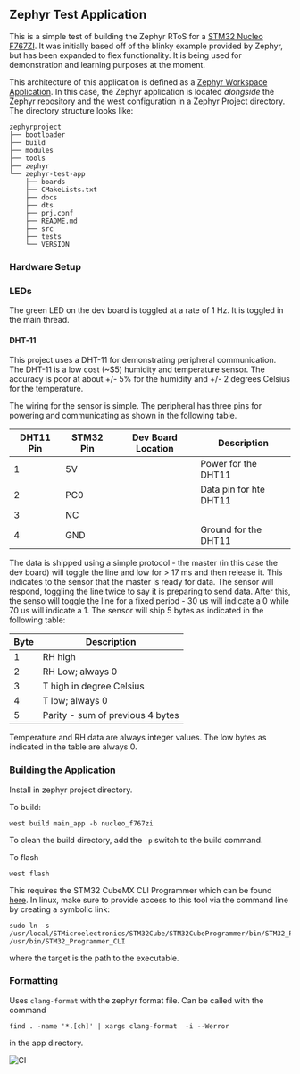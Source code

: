 ## Zephyr Test Application

This is a simple test of building the Zephyr RToS for a [STM32 Nucleo F767ZI](https://www.st.com/en/evaluation-tools/nucleo-f767zi.html). It was initially based off of the blinky example provided by Zephyr, but has been expanded to 
flex functionality.  It is being used for demonstration and learning purposes at the moment.

This architecture of this application is defined as a [Zephyr Workspace Application](https://docs.zephyrproject.org/latest/develop/application/index.html#zephyr-workspace-application).  In this case, the Zephyr application is located _alongside_ the Zephyr repository and the west configuration in a Zephyr Project directory.  The directory structure looks like:

```
zephyrproject
├── bootloader
├── build
├── modules
├── tools
├── zephyr
└── zephyr-test-app
    ├── boards
    ├── CMakeLists.txt
    ├── docs
    ├── dts
    ├── prj.conf
    ├── README.md
    ├── src
    ├── tests
    └── VERSION
```

### Hardware Setup

### LEDs 

The green LED on the dev board is toggled at a rate of 1 Hz. It is toggled in the main thread.

#### DHT-11

This project uses a DHT-11 for demonstrating peripheral communication.  The DHT-11 is a low cost (~$5) humidity and
temperature sensor. The accuracy is poor at about +/- 5% for the humidity and +/- 2 degrees Celsius for the temperature.

The wiring for the sensor is simple. The peripheral has three pins for powering and communicating as shown in the following table.

| DHT11 Pin | STM32 Pin | Dev Board Location | Description            |
| --------- | --------- | ------------------ | ---------------------- |
|    1      |  5V       |                    | Power for the DHT11    |
|    2      |  PC0      |                    | Data pin for hte DHT11 |         
|    3      |  NC       |                    |                        |
|    4      |  GND      |                    | Ground for the DHT11   |

The data is shipped using a simple protocol - the master (in this case the dev board) will toggle the line and low for > 17 ms 
and then release it.  This indicates to the sensor that the master is ready for data.  The sensor will respond, 
toggling the line twice to say it is preparing to send data.  After this, the senso will toggle the line for a fixed period -
30 us will indicate a 0 while 70 us will indicate a 1.  The sensor will ship 5 bytes as indicated in the following table:

| Byte | Description                      |
| ---- | -------------------------------- |
|  1   | RH high                          |
|  2   | RH Low; always 0                 |
|  3   | T high in degree Celsius         |
|  4   | T low; always 0                  |
|  5   | Parity - sum of previous 4 bytes |

Temperature and RH data are always integer values.  The low bytes as indicated in the table are always 0.

### Building the Application

Install in zephyr project directory.

To build: 

```
west build main_app -b nucleo_f767zi
```

To clean the build directory, add the `-p` switch to the build command.

To flash 

```
west flash
```

This requires the STM32 CubeMX CLI Programmer which can be found [here](https://www.st.com/en/development-tools/stm32cubeprog.html). In linux,
make sure to provide access to this tool via the command line by creating a symbolic link:

```
sudo ln -s /usr/local/STMicroelectronics/STM32Cube/STM32CubeProgrammer/bin/STM32_Programmer_CLI /usr/bin/STM32_Programmer_CLI
```

where the target is the path to the executable.

### Formatting

Uses `clang-format` with the zephyr format file.  Can be called with the command 

```
find . -name '*.[ch]' | xargs clang-format  -i --Werror
```

in the app directory.

![CI](https://github.com/lo-co/zephyr-test-app/actions/workflows/ci.yml/badge.svg)

